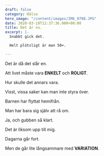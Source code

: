 ```yaml
---
draft: false
category: Hälsa
hero_image: "/content/images/IMG_9798.JPG"
date: 2020-03-18T12:37:36.000+00:00
title: Det är nu.
excerpt: |-
  Snabbt gick det.

  Helt plötsligt är man 50+.

---
```

Det är då det slår en.

Att livet måste vara **ENKELT** och **ROLIGT**.

Hur skulle det annars vara.

Visst, vissa saker kan man inte styra över.

Barnen har flyttat hemifrån.

Man har bara sig själv att rå om.

Ja, och gubben så klart.

Det är liksom upp till mig.

Dagarna går fort.

Men de går lite långsammare med **VARIATION**.